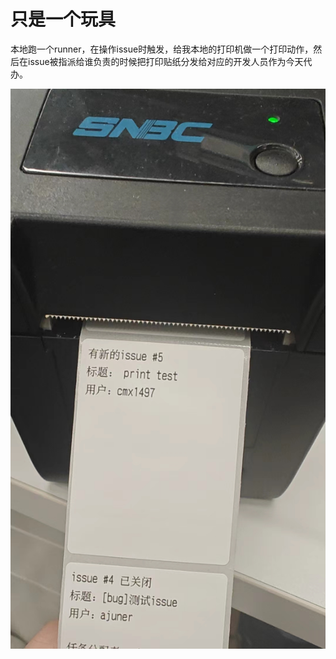 # 只是一个玩具

本地跑一个runner，在操作issue时触发，给我本地的打印机做一个打印动作，然后在issue被指派给谁负责的时候把打印贴纸分发给对应的开发人员作为今天代办。

![image](demo.jpg)
